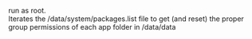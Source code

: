 run as root.  
Iterates the /data/system/packages.list file to get (and reset) the proper group permissions of each app folder in /data/data
